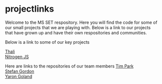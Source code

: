 # projectlinks
Welcome to the MS SET respository.  Here you will find the code for some of our small projects that we are playing with.  Below is a link to our projects that have grown up and have their own respositories and communities.

Below is a link to some of our key projects

<a href="https://github.com/yaronyg/thali">Thali</a><br>
<a href="https://github.com/nitrogenjs">Nitrogen JS</a>

Here are links to the repositories of our team members
<a href="https://github.com/timfpark">Tim Park</a><br>
<a href="https://github.com/stefangordon">Stefan Gordon</a><br>
<a href="https://github.com/yaronyg">Yaron Goland</a><br>

